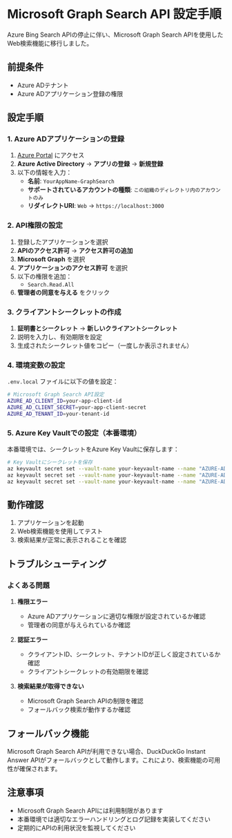 # Microsoft Graph Search API 設定手順

Azure Bing Search APIの停止に伴い、Microsoft Graph Search APIを使用したWeb検索機能に移行しました。

## 前提条件

- Azure ADテナント
- Azure ADアプリケーション登録の権限

## 設定手順

### 1. Azure ADアプリケーションの登録

1. [Azure Portal](https://portal.azure.com) にアクセス
2. **Azure Active Directory** → **アプリの登録** → **新規登録**
3. 以下の情報を入力：
   - **名前**: `YourAppName-GraphSearch`
   - **サポートされているアカウントの種類**: `この組織のディレクトリ内のアカウントのみ`
   - **リダイレクトURI**: `Web` → `https://localhost:3000`

### 2. API権限の設定

1. 登録したアプリケーションを選択
2. **APIのアクセス許可** → **アクセス許可の追加**
3. **Microsoft Graph** を選択
4. **アプリケーションのアクセス許可** を選択
5. 以下の権限を追加：
   - `Search.Read.All`
6. **管理者の同意を与える** をクリック

### 3. クライアントシークレットの作成

1. **証明書とシークレット** → **新しいクライアントシークレット**
2. 説明を入力し、有効期限を設定
3. 生成されたシークレット値をコピー（一度しか表示されません）

### 4. 環境変数の設定

`.env.local` ファイルに以下の値を設定：

```bash
# Microsoft Graph Search API設定
AZURE_AD_CLIENT_ID=your-app-client-id
AZURE_AD_CLIENT_SECRET=your-app-client-secret
AZURE_AD_TENANT_ID=your-tenant-id
```

### 5. Azure Key Vaultでの設定（本番環境）

本番環境では、シークレットをAzure Key Vaultに保存します：

```bash
# Key Vaultにシークレットを保存
az keyvault secret set --vault-name your-keyvault-name --name "AZURE-AD-CLIENT-ID" --value "your-app-client-id"
az keyvault secret set --vault-name your-keyvault-name --name "AZURE-AD-CLIENT-SECRET" --value "your-app-client-secret"
az keyvault secret set --vault-name your-keyvault-name --name "AZURE-AD-TENANT-ID" --value "your-tenant-id"
```

## 動作確認

1. アプリケーションを起動
2. Web検索機能を使用してテスト
3. 検索結果が正常に表示されることを確認

## トラブルシューティング

### よくある問題

1. **権限エラー**
   - Azure ADアプリケーションに適切な権限が設定されているか確認
   - 管理者の同意が与えられているか確認

2. **認証エラー**
   - クライアントID、シークレット、テナントIDが正しく設定されているか確認
   - クライアントシークレットの有効期限を確認

3. **検索結果が取得できない**
   - Microsoft Graph Search APIの制限を確認
   - フォールバック検索が動作するか確認

## フォールバック機能

Microsoft Graph Search APIが利用できない場合、DuckDuckGo Instant Answer APIがフォールバックとして動作します。これにより、検索機能の可用性が確保されます。

## 注意事項

- Microsoft Graph Search APIには利用制限があります
- 本番環境では適切なエラーハンドリングとログ記録を実装してください
- 定期的にAPIの利用状況を監視してください 